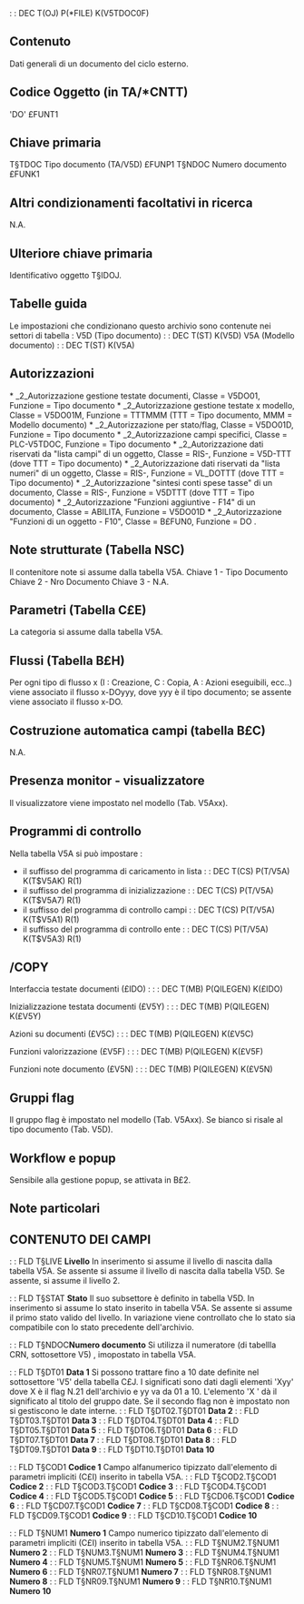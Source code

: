  :  : DEC T(OJ)  P(\*FILE) K(V5TDOC0F)
## Contenuto
Dati generali di un documento del ciclo esterno.

## Codice Oggetto (in TA/\*CNTT)
'DO'                               £FUNT1

## Chiave primaria
T§TDOC   Tipo documento      (TA/V5D)      £FUNP1
T§NDOC   Numero documento                  £FUNK1

## Altri condizionamenti facoltativi in ricerca
N.A.

## Ulteriore chiave primaria
Identificativo oggetto T§IDOJ.

## Tabelle guida
Le impostazioni che condizionano questo archivio sono contenute nei settori di tabella : 
V5D (Tipo documento)
 :  : DEC T(ST) K(V5D)
V5A (Modello documento)
 :  : DEC T(ST) K(V5A)

## Autorizzazioni
 \* _2_Autorizzazione gestione testate documenti, Classe = V5DO01, Funzione = Tipo documento
 \* _2_Autorizzazione gestione testate x modello, Classe = V5DO01M, Funzione = TTTMMM (TTT = Tipo documento, MMM = Modello documento)
 \* _2_Autorizzazione per stato/flag, Classe = V5DO01D, Funzione = Tipo documento
 \* _2_Autorizzazione campi specifici, Classe = PLC-V5TDOC, Funzione = Tipo documento
 \* _2_Autorizzazione dati riservati da "lista campi" di un oggetto, Classe = RIS-, Funzione = V5D-TTT (dove TTT = Tipo documento)
 \* _2_Autorizzazione dati riservati da "lista numeri" di un oggetto, Classe = RIS-, Funzione = VL_DOTTT (dove TTT = Tipo documento)
 \* _2_Autorizzazione "sintesi conti spese tasse" di un documento, Classe = RIS-, Funzione = V5DTTT (dove TTT = Tipo documento)
 \* _2_Autorizzazione "Funzioni aggiuntive - F14" di un documento, Classe = ABILITA, Funzione = V5DO01D
 \* _2_Autorizzazione "Funzioni di un oggetto - F10", Classe = B£FUN0, Funzione = DO .

## Note strutturate (Tabella NSC)
Il contenitore note si assume dalla tabella V5A.
Chiave 1 - Tipo Documento
Chiave 2 - Nro Documento
Chiave 3 - N.A.

## Parametri (Tabella C£E)
La categoria si assume dalla tabella V5A.

## Flussi (Tabella B£H)
Per ogni tipo di flusso x (I : Creazione, C : Copia, A : Azioni eseguibili, ecc..) viene associato il flusso x-DOyyy, dove yyy è il tipo documento; se assente viene associato il flusso x-DO.

## Costruzione automatica campi (tabella B£C)
N.A.

## Presenza monitor - visualizzatore
Il visualizzatore viene impostato nel modello (Tab. V5Axx).

## Programmi di controllo
Nella tabella V5A si può impostare : 
- il suffisso del programma di caricamento in lista
 :  : DEC T(CS) P(T/V5A) K(T$V5AK) R(1)
- il suffisso del programma di inizializzazione
 :  : DEC T(CS) P(T/V5A) K(T$V5A7) R(1)
- il suffisso del programma di controllo campi
 :  : DEC T(CS) P(T/V5A) K(T$V5A1) R(1)
- il suffisso del programma di controllo ente
 :  : DEC T(CS) P(T/V5A) K(T$V5A3) R(1)

## /COPY
Interfaccia testate documenti (£IDO) : 
 :  : DEC T(MB) P(QILEGEN) K(£IDO)

Inizializzazione testata documenti (£V5Y) : 
 :  : DEC T(MB) P(QILEGEN) K(£V5Y)

Azioni su documenti (£V5C) : 
 :  : DEC T(MB) P(QILEGEN) K(£V5C)

Funzioni valorizzazione (£V5F) : 
 :  : DEC T(MB) P(QILEGEN) K(£V5F)

Funzioni note documento (£V5N) : 
 :  : DEC T(MB) P(QILEGEN) K(£V5N)

## Gruppi flag
Il gruppo flag è impostato nel modello (Tab. V5Axx). Se bianco si risale al tipo documento (Tab. V5D).

## Workflow e popup
Sensibile alla gestione popup, se attivata in B£2.

## Note particolari

## CONTENUTO DEI CAMPI

 :  : FLD T§LIVE **Livello**
In inserimento si assume il livello di nascita dalla tabella V5A.
Se assente si assume il livello di nascita dalla tabella V5D.
Se assente, si assume il livello 2.

 :  : FLD T§STAT **Stato**
Il suo subsettore  è definito in tabella V5D.
In inserimento si assume lo stato inserito in tabella V5A.
Se assente si assume il primo stato valido del livello.
In variazione viene controllato che lo stato sia compatibile con lo stato precedente dell'archivio.

 :  : FLD T§NDOC**Numero documento**
Si utilizza il numeratore (di tabellla CRN, sottosettore V5) , imopostato in tabella V5A.

 :  : FLD T§DT01 **Data 1**
Si possono trattare fino a 10 date definite nel sottosettore 'V5' della tabella C£J. I significati sono dati dagli elementi 'Xyy' dove X è il flag N.21 dell'archivio e yy va da 01 a 10. L'elemento 'X ' dà il significato al titolo del gruppo date. Se il secondo flag non è impostato non si gestiscono le date interne.
 :  : FLD T§DT02.T§DT01 **Data 2**
 :  : FLD T§DT03.T§DT01 **Data 3**
 :  : FLD T§DT04.T§DT01 **Data 4**
 :  : FLD T§DT05.T§DT01 **Data 5**
 :  : FLD T§DT06.T§DT01 **Data 6**
 :  : FLD T§DT07.T§DT01 **Data 7**
 :  : FLD T§DT08.T§DT01 **Data 8**
 :  : FLD T§DT09.T§DT01 **Data 9**
 :  : FLD T§DT10.T§DT01 **Data 10**

 :  : FLD T§COD1 **Codice 1**
Campo alfanumerico tipizzato dall'elemento di parametri impliciti (C£I) inserito in tabella V5A.
 :  : FLD T§COD2.T§COD1 **Codice 2**
 :  : FLD T§COD3.T§COD1 **Codice 3**
 :  : FLD T§COD4.T§COD1 **Codice 4**
 :  : FLD T§COD5.T§COD1 **Codice 5**
 :  : FLD T§CD06.T§COD1 **Codice 6**
 :  : FLD T§CD07.T§COD1 **Codice 7**
 :  : FLD T§CD08.T§COD1 **Codice 8**
 :  : FLD T§CD09.T§COD1 **Codice 9**
 :  : FLD T§CD10.T§COD1 **Codice 10**

 :  : FLD T§NUM1 **Numero 1**
Campo numerico tipizzato dall'elemento di parametri impliciti (C£I) inserito in tabella V5A.
 :  : FLD T§NUM2.T§NUM1 **Numero 2**
 :  : FLD T§NUM3.T§NUM1 **Numero 3**
 :  : FLD T§NUM4.T§NUM1 **Numero 4**
 :  : FLD T§NUM5.T§NUM1 **Numero 5**
 :  : FLD T§NR06.T§NUM1 **Numero 6**
 :  : FLD T§NR07.T§NUM1 **Numero 7**
 :  : FLD T§NR08.T§NUM1 **Numero 8**
 :  : FLD T§NR09.T§NUM1 **Numero 9**
 :  : FLD T§NR10.T§NUM1 **Numero 10**
